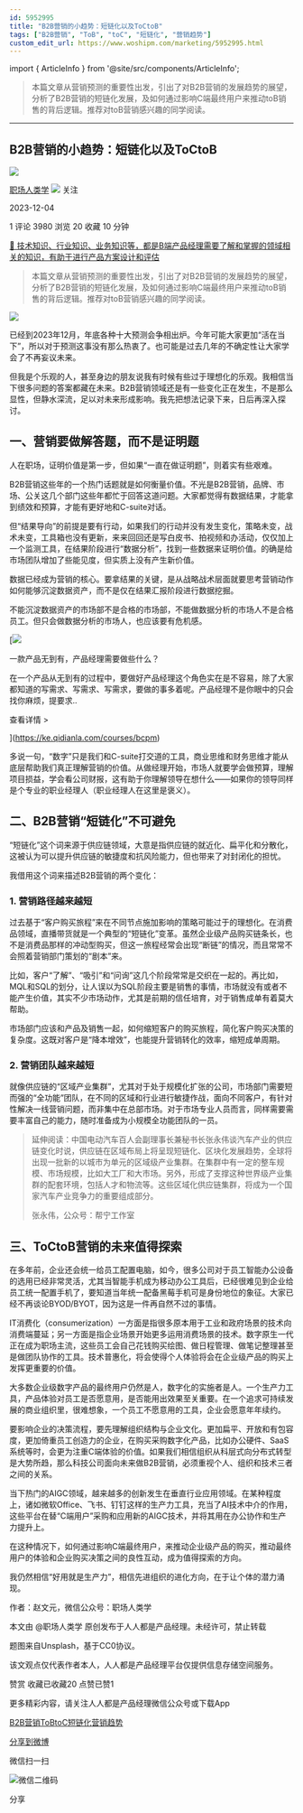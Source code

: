 ```yaml
---
id: 5952995
title: "B2B营销的小趋势：短链化以及ToCtoB"
tags: ["B2B营销", "ToB", "toC", "短链化", "营销趋势"]
custom_edit_url: https://www.woshipm.com/marketing/5952995.html
---
```

import { ArticleInfo } from '@site/src/components/ArticleInfo';

<ArticleInfo
    author="职场人类学"
    authorLink="https://www.woshipm.com/u/983216"
    published="2023-12-04"
    views={3980}
    comments={1}
    collects={20}
/>

> 本篇文章从营销预测的重要性出发，引出了对B2B营销的发展趋势的展望，分析了B2B营销的短链化发展，及如何通过影响C端最终用户来推动toB销售的背后逻辑。推荐对toB营销感兴趣的同学阅读。

---

## B2B营销的小趋势：短链化以及ToCtoB

[![](https://static.woshipm.com/view/woshipm_api_def_20230821111209_7628.png?imageView2/1/w/72/h/72/q/100)](https://www.woshipm.com/u/983216)

[职场人类学](https://www.woshipm.com/u/983216) ![](https://static.woshipm.com/tag/1101_1@2x.png) 关注

2023-12-04

1 评论 3980 浏览 20 收藏 10 分钟

[🔗 技术知识、行业知识、业务知识等，都是B端产品经理需要了解和掌握的领域相关的知识，有助于进行产品方案设计和评估](https://ke.qidianla.com/courses/bcpm)

> 本篇文章从营销预测的重要性出发，引出了对B2B营销的发展趋势的展望，分析了B2B营销的短链化发展，及如何通过影响C端最终用户来推动toB销售的背后逻辑。推荐对toB营销感兴趣的同学阅读。

![](https://image.yunyingpai.com/wp/2023/12/PFdXt1AzPGZ61d73sdqG.png)

已经到2023年12月，年底各种十大预测会争相出炉。今年可能大家更加“活在当下”，所以对于预测这事没有那么热衷了。也可能是过去几年的不确定性让大家学会了不再妄议未来。

但我是个乐观的人，甚至身边的朋友说我有时候有些过于理想化的乐观。我相信当下很多问题的答案都藏在未来。B2B营销领域还是有一些变化正在发生，不是那么显性，但静水深流，足以对未来形成影响。我先把想法记录下来，日后再深入探讨。

## 一、营销要做解答题，而不是证明题

人在职场，证明价值是第一步，但如果“一直在做证明题”，则着实有些艰难。

B2B营销这些年的一个热门话题就是如何衡量价值。不光是B2B营销，品牌、市场、公关这几个部门这些年都忙于回答这道问题。大家都觉得有数据结果，才能拿到绩效和预算，才能有更好地和C-suite对话。

但“结果导向”的前提是要有行动，如果我们的行动并没有发生变化，策略未变，战术未变，工具箱也没有更新，来来回回还是写白皮书、拍视频和办活动，仅仅加上一个监测工具，在结果阶段进行“数据分析”，找到一些数据来证明价值。的确是给市场团队增加了些能见度，但实质上没有产生新价值。

数据已经成为营销的核心。要拿结果的关键，是从战略战术层面就要思考营销动作如何能够沉淀数据资产，而不是仅在结果汇报阶段进行数据挖掘。

不能沉淀数据资产的市场部不是合格的市场部，不能做数据分析的市场人不是合格员工。但只会做数据分析的市场人，也应该要有危机感。

[![](https://image.woshipm.com/2023/08/02/58dc678c-30e3-11ee-88e7-00163e0b5ff3.png)

一款产品无到有，产品经理需要做些什么？

在一个产品从无到有的过程中，要做好产品经理这个角色实在是不容易，除了大家都知道的写需求、写需求、写需求，要做的事多着呢。产品经理不是你眼中的只会找你麻烦，提要求..

查看详情 >

](https://ke.qidianla.com/courses/bcpm)

多说一句，“数字”只是我们和C-suite打交道的工具，商业思维和财务思维才能从底层帮助我们真正理解营销的价值。从做经理开始，市场人就要学会做预算，理解项目损益，学会看公司财报，这有助于你理解领导在想什么——如果你的领导同样是个专业的职业经理人（职业经理人在这里是褒义）。

## 二、B2B营销“短链化”不可避免

“短链化”这个词来源于供应链领域，大意是指供应链的就近化、扁平化和分散化，这被认为可以提升供应链的敏捷度和抗风险能力，但也带来了对封闭化的担忧。

我借用这个词来描述B2B营销的两个变化：

### 1\. 营销路径越来越短

过去基于“客户购买旅程”来在不同节点施加影响的策略可能过于的理想化。在消费品领域，直播带货就是一个典型的“短链化”变革。虽然企业级产品购买链条长，也不是消费品那样的冲动型购买，但这一旅程经常会出现“断链”的情况，而且常常不会照着营销部门策划的“剧本”来。

比如，客户“了解”、“吸引”和“问询”这几个阶段常常是交织在一起的。再比如，MQL和SQL的划分，让人误以为SQL阶段主要是销售的事情，市场就没有或者不能产生价值，其实不少市场动作，尤其是前期的信任培育，对于销售成单有着莫大帮助。

市场部门应该和产品及销售一起，如何缩短客户的购买旅程，简化客户购买决策的复杂度。这既对客户是“降本增效”，也能提升营销转化的效率，缩短成单周期。

### 2\. 营销团队越来越短

就像供应链的“区域产业集群”，尤其对于处于规模化扩张的公司，市场部门需要短而强的“全功能”团队，在不同的区域和行业进行敏捷作战，面向不同客户，有针对性解决一线营销问题，而非集中在总部市场。对于市场专业人员而言，同样需要需要丰富自己的能力，随时准备成为小规模全功能团队的一员。

> 延伸阅读：中国电动汽车百人会副理事长兼秘书长张永伟谈汽车产业的供应链变化时说，供应链在区域布局上将呈现短链化、区块化发展趋势，全球将出现一批新的以城市为单元的区域级产业集群。在集群中有一定的整车规模、市场规模，比如大工厂和大市场。另外，形成了支撑这种世界级产业集群的配套环境，包括人才和物流等。这些区域化供应链集群，将成为一个国家汽车产业竞争力的重要组成部分。
> 
> 张永伟，公众号：帮宁工作室

## 三、ToCtoB营销的未来值得探索

在多年前，企业还会统一给员工配置电脑，如今，很多公司对于员工智能办公设备的选用已经非常灵活，尤其当智能手机成为移动办公工具后，已经很难见到企业给员工统一配置手机了，要知道当年统一配备黑莓手机可是身份地位的象征。大家已经不再谈论BYOD/BYOT，因为这是一件再自然不过的事情。

IT消费化（consumerization）一方面是指很多原本用于工业和政府场景的技术向消费端蔓延；另一方面是指企业场景开始更多运用消费场景的技术。数字原生一代正在成为职场主流，这些员工会自己花钱购买绘图、做日程管理、做笔记整理甚至是做团队协作的工具。技术普惠化，将会使得个人体验将会在企业级产品的购买上发挥更重要的价值。

大多数企业级数字产品的最终用户仍然是人，数字化的实施者是人。一个生产力工具，产品体验对员工是否愿意用，是否能用出效果至关重要。在一个追求可持续发展的商业组织里，很难想象，一个员工不愿意用的工具，企业会愿意年年续约。

要影响企业的决策流程，要先理解组织结构与企业文化。更加扁平、开放和有包容度，更加倚重员工创造力的企业，在购买采购数字化产品，比如办公硬件、SaaS系统等时，会更为注重C端体验的价值。如果我们相信组织从科层式向分布式转型是大势所趋，那么科技公司面向未来做B2B营销，必须重视个人、组织和技术三者之间的关系。

当下热门的AIGC领域，越来越多的创新发生在垂直行业应用领域。在某种程度上，诸如微软Office、飞书、钉钉这样的生产力工具，充当了AI技术中介的作用，这些平台在替“C端用户”采购和应用新的AIGC技术，并将其用在办公协作和生产力提升上。

在这种情况下，如何通过影响C端最终用户，来推动企业级产品的购买，推动最终用户的体验和企业购买决策之间的良性互动，成为值得探索的方向。

我仍然相信“好用就是生产力”，相信先进组织的进化方向，在于让个体的潜力涌现。

作者：赵文元，微信公众号：职场人类学

本文由 @职场人类学 原创发布于人人都是产品经理。未经许可，禁止转载

题图来自Unsplash，基于CC0协议。

该文观点仅代表作者本人，人人都是产品经理平台仅提供信息存储空间服务。

赞赏 收藏已收藏20 点赞已赞1

更多精彩内容，请关注人人都是产品经理微信公众号或下载App

[B2B营销](https://www.woshipm.com/tag/b2b%e8%90%a5%e9%94%80)[ToB](https://www.woshipm.com/tag/tob)[toC](https://www.woshipm.com/tag/toc)[短链化](https://www.woshipm.com/tag/%e7%9f%ad%e9%93%be%e5%8c%96)[营销趋势](https://www.woshipm.com/tag/%e8%90%a5%e9%94%80%e8%b6%8b%e5%8a%bf)

[分享到微博](https://service.weibo.com/share/share.php?appkey=2775287854&title=B2B营销的小趋势：短链化以及ToCtoB&url=https://www.woshipm.com/marketing/5952995.html&pic=https://image.yunyingpai.com/wp/2023/12/PFdXt1AzPGZ61d73sdqG.png)

微信扫一扫

![微信二维码](https://api.pwmqr.com/qrcode/create/?url=https://www.woshipm.com/marketing/5952995.html)

分享